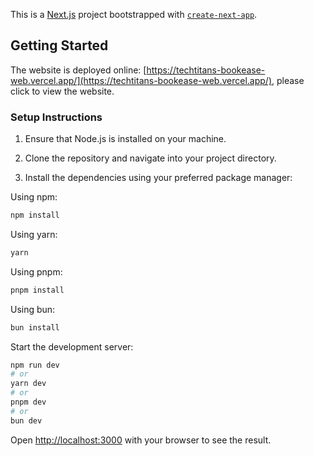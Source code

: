 This is a [Next.js](https://nextjs.org/) project bootstrapped with [`create-next-app`](https://github.com/vercel/next.js/tree/canary/packages/create-next-app).

## Getting Started
The website is deployed online: [https://techtitans-bookease-web.vercel.app/](https://techtitans-bookease-web.vercel.app/),
please click to view the website.

### Setup Instructions

1. Ensure that Node.js is installed on your machine.

2. Clone the repository and navigate into your project directory.

3. Install the dependencies using your preferred package manager:

Using npm:
```bash
npm install
```
Using yarn:

```bash
yarn
```
Using pnpm:
```bash
pnpm install
```
Using bun:
```bash
bun install
```
Start the development server:
```bash
npm run dev
# or
yarn dev
# or
pnpm dev
# or
bun dev
```

Open [http://localhost:3000](http://localhost:3000) with your browser to see the result.

